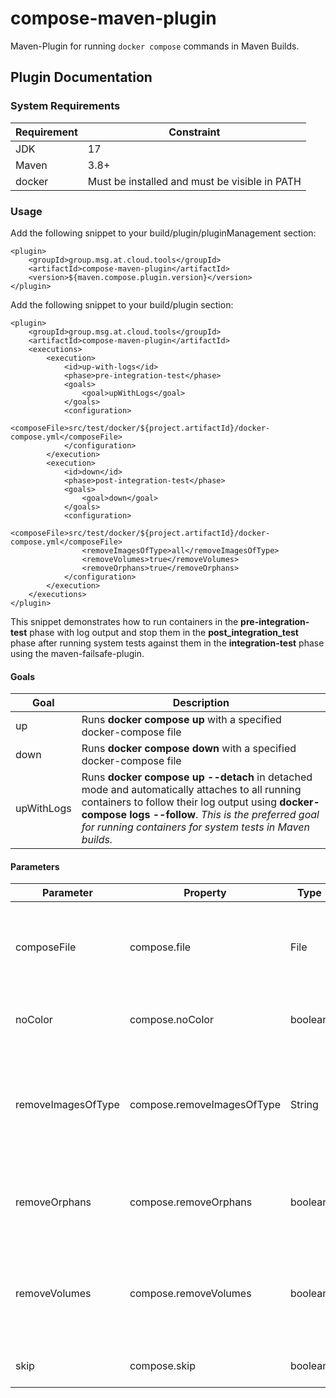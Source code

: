# compose-maven-plugin

Maven-Plugin for running `docker compose` commands in Maven Builds.

## Plugin Documentation

### System Requirements

| Requirement | Constraint                                    |
|-------------|-----------------------------------------------|
| JDK         | 17                                            |
| Maven       | 3.8+                                          |
| docker      | Must be installed and must be visible in PATH |

### Usage

Add the following snippet to your build/plugin/pluginManagement section:

```
<plugin>
    <groupId>group.msg.at.cloud.tools</groupId>
    <artifactId>compose-maven-plugin</artifactId>
    <version>${maven.compose.plugin.version}</version>
</plugin>
```

Add the following snippet to your build/plugin section:

```
<plugin>
    <groupId>group.msg.at.cloud.tools</groupId>
    <artifactId>compose-maven-plugin</artifactId>
    <executions>
        <execution>
            <id>up-with-logs</id>
            <phase>pre-integration-test</phase>
            <goals>
                <goal>upWithLogs</goal>
            </goals>
            <configuration>
                <composeFile>src/test/docker/${project.artifactId}/docker-compose.yml</composeFile>
            </configuration>
        </execution>
        <execution>
            <id>down</id>
            <phase>post-integration-test</phase>
            <goals>
                <goal>down</goal>
            </goals>
            <configuration>
                <composeFile>src/test/docker/${project.artifactId}/docker-compose.yml</composeFile>
                <removeImagesOfType>all</removeImagesOfType>
                <removeVolumes>true</removeVolumes>
                <removeOrphans>true</removeOrphans>
            </configuration>
        </execution>
    </executions>
</plugin>
```

This snippet demonstrates how to run containers in the __pre-integration-test__ phase with log output and stop them in
the __post_integration_test__ phase after running system tests against them in the __integration-test__ phase using the
maven-failsafe-plugin.

#### Goals

| Goal       | Description                                                                                                                                                                                                                                                        |
|------------|--------------------------------------------------------------------------------------------------------------------------------------------------------------------------------------------------------------------------------------------------------------------|
| up         | Runs __docker compose up__ with a specified docker-compose file                                                                                                                                                                                                    |
| down       | Runs __docker compose down__ with a specified docker-compose file                                                                                                                                                                                                  |
| upWithLogs | Runs __docker compose up --detach__ in detached mode and automatically attaches to all running containers to follow their log output using __docker-compose logs --follow__. *This is the preferred goal for running containers for system tests in Maven builds.* | 

#### Parameters

| Parameter          | Property                   | Type    | Since | Goal(s)        | Description                                                                                                                                                                                                                                                              |
|--------------------|----------------------------|---------|-------|----------------|--------------------------------------------------------------------------------------------------------------------------------------------------------------------------------------------------------------------------------------------------------------------------|
| composeFile        | compose.file               | File    | 0.9   | all            | __(required)__ Path to the docker-compose file which will be used to run docker-compose commands. docker-compose will be executed in the directory containing the docker-compose file. User property: __compose.file__                                                   |
| noColor            | compose.noColor            | boolean  | 0.9   | up, upWithLogs | __(optional)__ Use coloured output, if true. No color codes will be used, if missing. User property: __compose.noColor__                                                                                                                                                 |
| removeImagesOfType | compose.removeImagesOfType | String   | 0.9   | down           | __(optional)__ Remove images. Type must be one of: `all`: Remove all images used by any service, `local`: Remove only images that don't have a custom tag set by the `image` field. No images will be removed, if missing. User property: __compose.removeImagesOfType__ |
| removeOrphans      | compose.removeOrphans      | boolean  | 0.9   | down           | __(optional)__ Remove containers for services not defined in the docker-compose file. No containers will be removed, if missing. User property: __compose.removeOrphans__                                                                                                |
| removeVolumes      | compose.removeVolumes      | boolean  | 0.9   | down           | __(optional)__ Remove named volumes declared in the `volumes` section of the Compose file and anonymous volumes attached to containers. No volumes will be removed, if missing. User property: __compose.removeVolumnes__                                                |
| skip               | compose.skip               | boolean  | 5.1   | all            | __(optional)__ Skips execution of plugin, if set to `true`. Default: `false`.                                                                                                                                                                                            |
